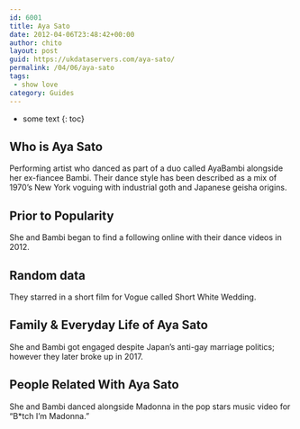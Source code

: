 ```yaml
---
id: 6001
title: Aya Sato
date: 2012-04-06T23:48:42+00:00
author: chito
layout: post
guid: https://ukdataservers.com/aya-sato/
permalink: /04/06/aya-sato
tags:
 - show love
category: Guides
---
```


* some text
{: toc}
          
          
## Who is  Aya Sato
                  
                  
                  
Performing artist who danced as part of a duo called AyaBambi alongside her ex-fiancee Bambi. Their dance style has been described as a mix of 1970&#8217;s New York voguing with industrial goth and Japanese geisha origins.
                  
                
                
                
## Prior to Popularity 
                  
                  
                  
She and Bambi began to find a following online with their dance videos in 2012.
                  
                
                
                
## Random data 
                  
                  
                  
They starred in a short film for Vogue called Short White Wedding.
                  
                
                
                
## Family & Everyday Life of Aya Sato
                  
                  
                  
She and Bambi got engaged despite Japan&#8217;s anti-gay marriage politics; however they later broke up in 2017.
                  
                
                
                
## People Related With  Aya Sato
                  
                  
                  
She and Bambi danced alongside Madonna in the pop stars music video for &#8220;B*tch I&#8217;m Madonna.&#8221;
                  
                
              
            
          
          
          
    
    
  
